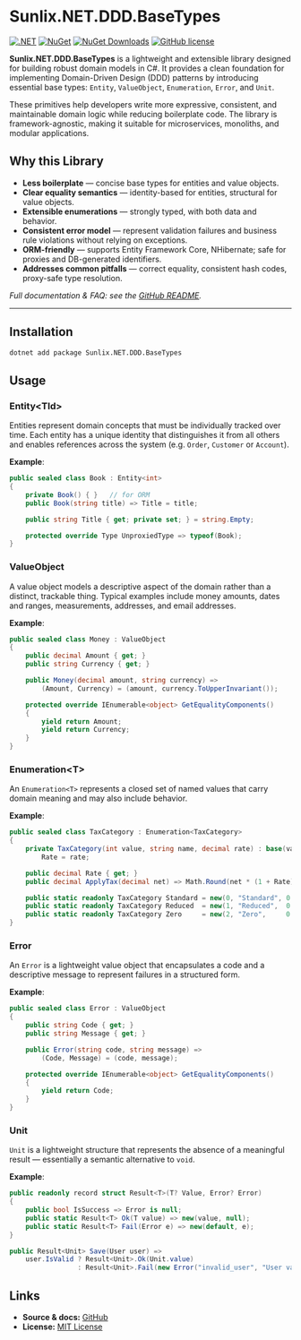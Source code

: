# Sunlix.NET.DDD.BaseTypes

[![.NET](https://img.shields.io/badge/.NET-9.0-blue)](https://dotnet.microsoft.com/)
[![NuGet](https://img.shields.io/nuget/v/Sunlix.NET.DDD.BaseTypes.svg)](https://www.nuget.org/packages/Sunlix.NET.DDD.BaseTypes/)
[![NuGet Downloads](https://img.shields.io/nuget/dt/Sunlix.NET.DDD.BaseTypes.svg)](https://www.nuget.org/packages/Sunlix.NET.DDD.BaseTypes/)
[![GitHub license](https://img.shields.io/github/license/Sunlix-Software/Sunlix.NET.DDD.BaseTypes.svg)](https://github.com/Sunlix-Software/Sunlix.NET.DDD.BaseTypes/blob/main/LICENSE)

**Sunlix.NET.DDD.BaseTypes** is a lightweight and extensible library designed for building robust domain models in C#.
It provides a clean foundation for implementing Domain-Driven Design (DDD) patterns by introducing essential base types:
`Entity`, `ValueObject`, `Enumeration`, `Error`, and `Unit`.

These primitives help developers write more expressive, consistent, and maintainable domain logic while reducing boilerplate code.
The library is framework-agnostic, making it suitable for microservices, monoliths, and modular applications.

## Why this Library

* **Less boilerplate** — concise base types for entities and value objects.
* **Clear equality semantics** — identity-based for entities, structural for value objects.
* **Extensible enumerations** — strongly typed, with both data and behavior.
* **Consistent error model** — represent validation failures and business rule violations without relying on exceptions.
* **ORM-friendly** — supports Entity Framework Core, NHibernate; safe for proxies and DB-generated identifiers.
* **Addresses common pitfalls** — correct equality, consistent hash codes, proxy-safe type resolution.

*Full documentation & FAQ: see the [GitHub README](https://github.com/Sunlix-Software/Sunlix.NET.DDD.BaseTypes).*

---

## Installation

```bash
dotnet add package Sunlix.NET.DDD.BaseTypes
```

## Usage

### Entity\<TId>

Entities represent domain concepts that must be individually tracked over time. Each entity has a unique identity that distinguishes it from all others and enables references across the system (e.g. `Order`, `Customer` or `Account`).

**Example**:

```csharp
public sealed class Book : Entity<int>
{
    private Book() { }   // for ORM
    public Book(string title) => Title = title;

    public string Title { get; private set; } = string.Empty;

    protected override Type UnproxiedType => typeof(Book);
}
```

### ValueObject

A value object models a descriptive aspect of the domain rather than a distinct, trackable thing. Typical examples include money amounts, dates and ranges, measurements, addresses, and email addresses.

**Example**:

```csharp
public sealed class Money : ValueObject
{
    public decimal Amount { get; }
    public string Currency { get; }

    public Money(decimal amount, string currency) =>
        (Amount, Currency) = (amount, currency.ToUpperInvariant());

    protected override IEnumerable<object> GetEqualityComponents()
    {
        yield return Amount;
        yield return Currency;
    }
}
```

### Enumeration\<T>

An `Enumeration<T>` represents a closed set of named values that carry domain meaning and may also include behavior.

**Example**:

```csharp
public sealed class TaxCategory : Enumeration<TaxCategory>
{
    private TaxCategory(int value, string name, decimal rate) : base(value, name) =>
        Rate = rate;

    public decimal Rate { get; }
    public decimal ApplyTax(decimal net) => Math.Round(net * (1 + Rate), 2);

    public static readonly TaxCategory Standard = new(0, "Standard", 0.20m);
    public static readonly TaxCategory Reduced  = new(1, "Reduced",  0.10m);
    public static readonly TaxCategory Zero     = new(2, "Zero",     0.00m);
}
```

### Error

An `Error` is a lightweight value object that encapsulates a code and a descriptive message to represent failures in a structured form.

**Example**:

```csharp
public sealed class Error : ValueObject
{
    public string Code { get; }
    public string Message { get; }

    public Error(string code, string message) =>
        (Code, Message) = (code, message);

    protected override IEnumerable<object> GetEqualityComponents()
    {
        yield return Code;
    }
}
```

### Unit

`Unit` is a lightweight structure that represents the absence of a meaningful result — essentially a semantic alternative to `void`.

**Example**:

```csharp
public readonly record struct Result<T>(T? Value, Error? Error)
{
    public bool IsSuccess => Error is null;
    public static Result<T> Ok(T value) => new(value, null);
    public static Result<T> Fail(Error e) => new(default, e);
}

public Result<Unit> Save(User user) =>
    user.IsValid ? Result<Unit>.Ok(Unit.value)
                 : Result<Unit>.Fail(new Error("invalid_user", "User validation failed"));
```

## Links

* **Source & docs:** [GitHub](https://github.com/Sunlix-Software/Sunlix.NET.DDD.BaseTypes)
* **License:** [MIT License](https://github.com/Sunlix-Software/Sunlix.NET.DDD.BaseTypes/blob/main/LICENSE)
